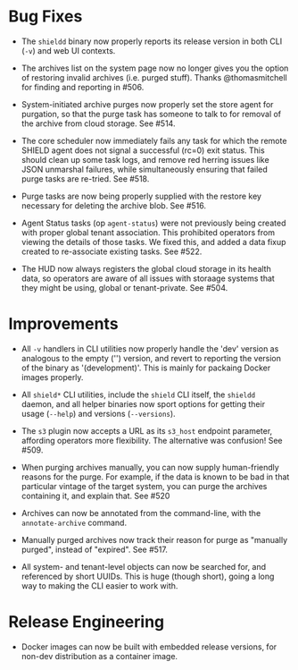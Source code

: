 # Bug Fixes

- The `shieldd` binary now properly reports its release version in
  both CLI (`-v`) and web UI contexts.

- The archives list on the system page now no longer gives you the
  option of restoring invalid archives (i.e. purged stuff).
  Thanks @thomasmitchell for finding and reporting in #506.

- System-initiated archive purges now properly set the store agent
  for purgation, so that the purge task has someone to talk to for
  removal of the archive from cloud storage.  See #514.

- The core scheduler now immediately fails any task for which the
  remote SHIELD agent does not signal a successful (rc=0) exit
  status.  This should clean up some task logs, and remove red
  herring issues like JSON unmarshal failures, while
  simultaneously ensuring that failed purge tasks are re-tried.
  See #518.

- Purge tasks are now being properly supplied with the restore key
  necessary for deleting the archive blob.  See #516.

- Agent Status tasks (op `agent-status`) were not previously being
  created with proper global tenant association.  This prohibited
  operators from viewing the details of those tasks.  We fixed
  this, and added a data fixup created to re-associate existing
  tasks.  See #522.

- The HUD now always registers the global cloud storage in its
  health data, so operators are aware of all issues with storaage
  systems that they might be using, global or tenant-private.
  See #504.

# Improvements

- All `-v` handlers in CLI utilities now properly handle the 'dev'
  version as analogous to the empty ('') version, and revert to
  reporting the version of the binary as '(development)'.  This is
  mainly for packaing Docker images properly.

- All `shield*` CLI utilities, include the `shield` CLI itself,
  the `shieldd` daemon, and all helper binaries now sport options
  for getting their usage (`--help`) and versions (`--versions`).

- The `s3` plugin now accepts a URL as its `s3_host` endpoint
  parameter, affording operators more flexibility.
  The alternative was confusion!  See #509.

- When purging archives manually, you can now supply
  human-friendly reasons for the purge.  For example, if the data
  is known to be bad in that particular vintage of the target
  system, you can purge the archives containing it, and explain
  that.  See #520

- Archives can now be annotated from the command-line, with the
  `annotate-archive` command.

- Manually purged archives now track their reason for purge as
  "manually purged", instead of "expired".  See #517.

- All system- and tenant-level objects can now be searched for,
  and referenced by short UUIDs.  This is huge (though short),
  going a long way to making the CLI easier to work with.

# Release Engineering

- Docker images can now be built with embedded release versions,
  for non-dev distribution as a container image.
